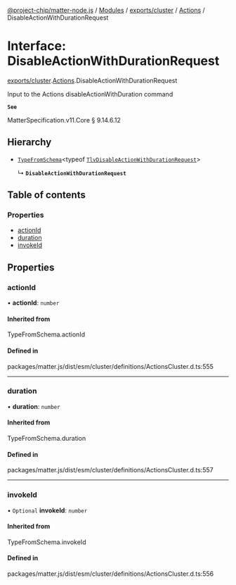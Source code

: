 [@project-chip/matter-node.js](../README.md) / [Modules](../modules.md) / [exports/cluster](../modules/exports_cluster.md) / [Actions](../modules/exports_cluster.Actions.md) / DisableActionWithDurationRequest

# Interface: DisableActionWithDurationRequest

[exports/cluster](../modules/exports_cluster.md).[Actions](../modules/exports_cluster.Actions.md).DisableActionWithDurationRequest

Input to the Actions disableActionWithDuration command

**`See`**

MatterSpecification.v11.Core § 9.14.6.12

## Hierarchy

- [`TypeFromSchema`](../modules/exports_tlv.md#typefromschema)\<typeof [`TlvDisableActionWithDurationRequest`](../modules/exports_cluster.Actions.md#tlvdisableactionwithdurationrequest)\>

  ↳ **`DisableActionWithDurationRequest`**

## Table of contents

### Properties

- [actionId](exports_cluster.Actions.DisableActionWithDurationRequest.md#actionid)
- [duration](exports_cluster.Actions.DisableActionWithDurationRequest.md#duration)
- [invokeId](exports_cluster.Actions.DisableActionWithDurationRequest.md#invokeid)

## Properties

### actionId

• **actionId**: `number`

#### Inherited from

TypeFromSchema.actionId

#### Defined in

packages/matter.js/dist/esm/cluster/definitions/ActionsCluster.d.ts:555

___

### duration

• **duration**: `number`

#### Inherited from

TypeFromSchema.duration

#### Defined in

packages/matter.js/dist/esm/cluster/definitions/ActionsCluster.d.ts:557

___

### invokeId

• `Optional` **invokeId**: `number`

#### Inherited from

TypeFromSchema.invokeId

#### Defined in

packages/matter.js/dist/esm/cluster/definitions/ActionsCluster.d.ts:556
